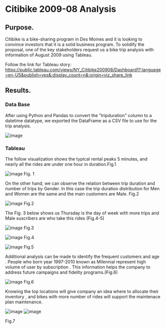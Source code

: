 # Citibike 2009-08 Analysis

## Purpose.

Citibike is a bike-sharing program in Des Moines and it is looking to convince investors that it is a solid business program. To solidify the proposal, one of the key stakeholders request us a bike trip analysis with information of August 2009 using Tableau.

Follow the link for Tableau story: https://public.tableau.com/views/NY_Citibike200908/Dashboard1?:language=en-US&publish=yes&:display_count=n&:origin=viz_share_link




## Results.

### Data Base

After using Python and Pandas to convert the "tripduration" column to a datetime datatype,  we exported the DataFrame as a CSV file to use for the trip analysis.

![image](https://user-images.githubusercontent.com/120151872/230682172-77f22516-a616-41ba-93a5-1641496cdc41.png)


### Tableau

The follow visualization shows the typical rental peaks 5 minutes, and nearly all the rides are under one hour in duration.Fig.1

![image](https://user-images.githubusercontent.com/120151872/229652460-431d1097-043f-47c1-8922-25003a5a06bb.png)
Fig. 1

On the other hand, we can observe the relation between trip duration and number of trips by Gender. In this case the trip duration distribution for Men and Women are the same and the main customers are Male. Fig.2


![image](https://user-images.githubusercontent.com/120151872/229654367-f523490d-d355-4eee-8b44-d7bde86dd56d.png)
Fig.2



The Fig. 3 below shows us Thursday is the day of week with more trips and Male suscribers are who take this rides (Fig.4-5)

![image](https://user-images.githubusercontent.com/120151872/229654775-aaa2a940-7449-412c-9dea-b03fcb1093ae.png)
Fig.3


![image](https://user-images.githubusercontent.com/120151872/229654924-cbeaacb3-3a03-47d5-a449-e814f75fb193.png)
Fig.4


![image](https://user-images.githubusercontent.com/120151872/229655665-53738bd0-b46c-4c34-8dcd-21ee448732f8.png)
Fig.5


Additional analysis can be made to identify the frequent customers and age . People who born year 1997-2010 known as Milennial represent high volume of user by subscription . This information helps the company to address future campaigns and fidelity programs.(Fig.6)

![image](https://user-images.githubusercontent.com/120151872/230696333-ad6ab5dd-8356-45d6-a5bc-ca083b6e8336.png)
Fig.6


Knowing the top locations will give company an idea where to allocate their inventory , and bikes with more number of rides will support the maintenace plan maintenance. 


![image](https://user-images.githubusercontent.com/120151872/230695775-89561341-51ac-4e4b-861b-32b406bcfc9b.png)
![image](https://user-images.githubusercontent.com/120151872/230696216-0b168760-0091-4dc8-812e-f3572c147990.png)


Fig.7



